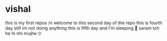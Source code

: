 # vishal
this is my first repos /n
welcome to this second day of the repo 
this is fourth day still im not doing anything
this is fifth day and I'm sleeping 🥴 saram toh he hi nhi mujhe 🙄
